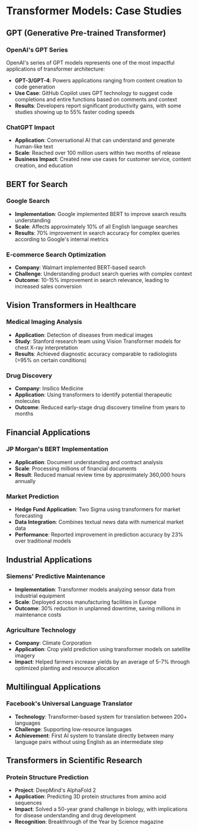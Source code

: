 # Transformer Models: Case Studies

## GPT (Generative Pre-trained Transformer)

### OpenAI's GPT Series
OpenAI's series of GPT models represents one of the most impactful applications of transformer architecture:

- **GPT-3/GPT-4**: Powers applications ranging from content creation to code generation
- **Use Case**: GitHub Copilot uses GPT technology to suggest code completions and entire functions based on comments and context
- **Results**: Developers report significant productivity gains, with some studies showing up to 55% faster coding speeds

### ChatGPT Impact
- **Application**: Conversational AI that can understand and generate human-like text
- **Scale**: Reached over 100 million users within two months of release
- **Business Impact**: Created new use cases for customer service, content creation, and education

## BERT for Search

### Google Search
- **Implementation**: Google implemented BERT to improve search results understanding
- **Scale**: Affects approximately 10% of all English language searches
- **Results**: 70% improvement in search accuracy for complex queries according to Google's internal metrics

### E-commerce Search Optimization
- **Company**: Walmart implemented BERT-based search
- **Challenge**: Understanding product search queries with complex context
- **Outcome**: 10-15% improvement in search relevance, leading to increased sales conversion

## Vision Transformers in Healthcare

### Medical Imaging Analysis
- **Application**: Detection of diseases from medical images
- **Study**: Stanford research team using Vision Transformer models for chest X-ray interpretation
- **Results**: Achieved diagnostic accuracy comparable to radiologists (>95% on certain conditions)

### Drug Discovery
- **Company**: Insilico Medicine
- **Application**: Using transformers to identify potential therapeutic molecules
- **Outcome**: Reduced early-stage drug discovery timeline from years to months

## Financial Applications

### JP Morgan's BERT Implementation
- **Application**: Document understanding and contract analysis
- **Scale**: Processing millions of financial documents
- **Result**: Reduced manual review time by approximately 360,000 hours annually

### Market Prediction
- **Hedge Fund Application**: Two Sigma using transformers for market forecasting
- **Data Integration**: Combines textual news data with numerical market data
- **Performance**: Reported improvement in prediction accuracy by 23% over traditional models

## Industrial Applications

### Siemens' Predictive Maintenance
- **Implementation**: Transformer models analyzing sensor data from industrial equipment
- **Scale**: Deployed across manufacturing facilities in Europe
- **Outcome**: 30% reduction in unplanned downtime, saving millions in maintenance costs

### Agriculture Technology
- **Company**: Climate Corporation
- **Application**: Crop yield prediction using transformer models on satellite imagery
- **Impact**: Helped farmers increase yields by an average of 5-7% through optimized planting and resource allocation

## Multilingual Applications

### Facebook's Universal Language Translator
- **Technology**: Transformer-based system for translation between 200+ languages
- **Challenge**: Supporting low-resource languages
- **Achievement**: First AI system to translate directly between many language pairs without using English as an intermediate step

## Transformers in Scientific Research

### Protein Structure Prediction
- **Project**: DeepMind's AlphaFold 2
- **Application**: Predicting 3D protein structures from amino acid sequences
- **Impact**: Solved a 50-year grand challenge in biology, with implications for disease understanding and drug development
- **Recognition**: Breakthrough of the Year by Science magazine

